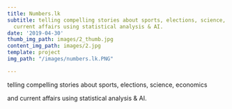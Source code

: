 ```yaml
---
title: Numbers.lk
subtitle: telling compelling stories about sports, elections, science, economics  and
  current affairs using statistical analysis & AI.
date: '2019-04-30'
thumb_img_path: images/2_thumb.jpg
content_img_path: images/2.jpg
template: project
img_path: "/images/numbers.lk.PNG"

---
```

telling compelling stories about sports, elections, science, economics 

 and current affairs using statistical analysis & AI.
